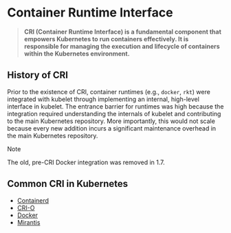 # Container Runtime Interface 

> **CRI (Container Runtime Interface) is a fundamental component that empowers Kubernetes to run containers effectively. It is responsible for managing the execution and lifecycle of containers within the Kubernetes environment.**

## History of CRI

Prior to the existence of CRI, container runtimes (e.g., `docker`, `rkt`) were
integrated with kubelet through implementing an internal, high-level interface
in kubelet. The entrance barrier for runtimes was high because the integration
required understanding the internals of kubelet and contributing to the main
Kubernetes repository. More importantly, this would not scale because every new
addition incurs a significant maintenance overhead in the main Kubernetes
repository.


> [!Note] 
> The old, pre-CRI Docker integration was removed in 1.7.

## Common CRI in Kubernetes

 - [Containerd](https://containerd.io/)
 - [CRI-O](https://cri-o.io/)
 - [Docker](https://www.docker.com/)
 - [Mirantis](https://www.mirantis.com/)